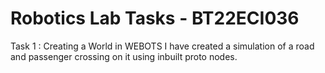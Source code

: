 # Robotics Lab Tasks - BT22ECI036

Task 1 : Creating a World in WEBOTS 
I have created a simulation of a road and passenger crossing on it using inbuilt proto nodes.
